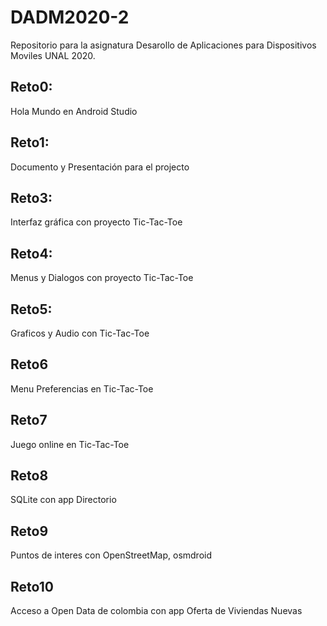 # DADM2020-2

Repositorio para la asignatura Desarollo de Aplicaciones para Dispositivos Moviles UNAL 2020.

## Reto0:
Hola Mundo en Android Studio

## Reto1:
Documento y Presentación para el projecto

## Reto3:
Interfaz gráfica con proyecto Tic-Tac-Toe

## Reto4:
Menus y Dialogos con proyecto Tic-Tac-Toe

## Reto5:
Graficos y Audio con Tic-Tac-Toe

## Reto6
Menu Preferencias en Tic-Tac-Toe

## Reto7
Juego online en Tic-Tac-Toe

## Reto8
SQLite con app Directorio

## Reto9
Puntos de interes con OpenStreetMap, osmdroid

## Reto10
Acceso a Open Data de colombia con app Oferta de Viviendas Nuevas
